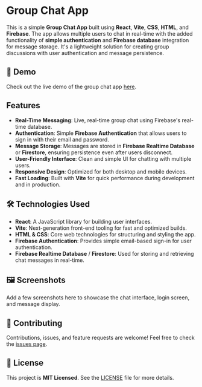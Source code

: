 # Group Chat App

This is a simple **Group Chat App** built using **React**, **Vite**, **CSS**, **HTML**, and **Firebase**. The app allows multiple users to chat in real-time with the added functionality of **simple authentication** and **Firebase database** integration for message storage. It's a lightweight solution for creating group discussions with user authentication and message persistence.

## 🚀 Demo

Check out the live demo of the group chat app [here](#).

## Features

- **Real-Time Messaging**: Live, real-time group chat using Firebase's real-time database.
- **Authentication**: Simple **Firebase Authentication** that allows users to sign in with their email and password.
- **Message Storage**: Messages are stored in **Firebase Realtime Database** or **Firestore**, ensuring persistence even after users disconnect.
- **User-Friendly Interface**: Clean and simple UI for chatting with multiple users.
- **Responsive Design**: Optimized for both desktop and mobile devices.
- **Fast Loading**: Built with **Vite** for quick performance during development and in production.

## 🛠️ Technologies Used

- **React**: A JavaScript library for building user interfaces.
- **Vite**: Next-generation front-end tooling for fast and optimized builds.
- **HTML & CSS**: Core web technologies for structuring and styling the app.
- **Firebase Authentication**: Provides simple email-based sign-in for user authentication.
- **Firebase Realtime Database** / **Firestore**: Used for storing and retrieving chat messages in real-time.

## 🖼️ Screenshots

Add a few screenshots here to showcase the chat interface, login screen, and message display.

## 🤝 Contributing

Contributions, issues, and feature requests are welcome! Feel free to check the [issues page](#).

## 📝 License

This project is **MIT Licensed**. See the [LICENSE](LICENSE) file for more details.
